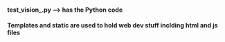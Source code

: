 #### test_vision_.py --> has the Python code
#### Templates and static are used to hold web dev stuff inclding html and js files
